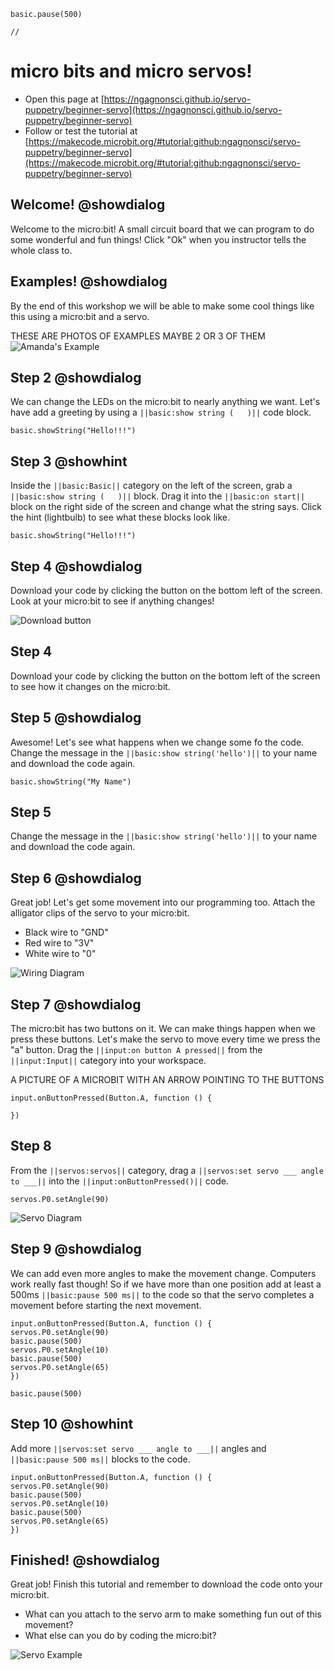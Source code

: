 ```blockconfig.global
basic.pause(500)
```

```template
//
```

# micro bits and micro servos!
* Open this page at [https://ngagnonsci.github.io/servo-puppetry/beginner-servo](https://ngagnonsci.github.io/servo-puppetry/beginner-servo)
* Follow or test the tutorial at [https://makecode.microbit.org/#tutorial:github:ngagnonsci/servo-puppetry/beginner-servo](https://makecode.microbit.org/#tutorial:github:ngagnonsci/servo-puppetry/beginner-servo)

## Welcome! @showdialog
Welcome to the micro:bit! A small circuit board that we can program to do some wonderful and fun things!
Click "Ok" when you instructor tells the whole class to.

## Examples! @showdialog
By the end of this workshop we will be able to make some cool things like this using a micro:bit and a servo.

THESE ARE PHOTOS OF EXAMPLES 
MAYBE 2 OR 3 OF THEM
![Amanda's Example](https://ngagnonsci.github.io/servo-puppetry/images/Amanda-servo-arm-example.gif)

## Step 2 @showdialog
We can change the LEDs on the micro:bit to nearly anything we want. Let's have add a greeting by using a ``||basic:show string (   )||`` code block.
```blocks
basic.showString("Hello!!!")
```

## Step 3 @showhint
Inside the ``||basic:Basic||`` category on the left of the screen, grab a ``||basic:show string (   )||`` block. Drag it into the ``||basic:on start||`` block on the right side of the screen and change what the string says. Click the hint (lightbulb) to see what these blocks look like.
```blocks
basic.showString("Hello!!!")
```

## Step 4 @showdialog
Download your code by clicking the button on the bottom left of the screen. Look at your micro:bit to see if anything changes!

![Download button](https://ngagnonsci.github.io/servo-puppetry/images/download-button.png)

## Step 4
Download your code by clicking the button on the bottom left of the screen to see how it changes on the micro:bit.

## Step 5 @showdialog
Awesome! Let's see what happens when we change some fo the code. 
Change the message in the ``||basic:show string('hello')||`` to your name and download the code again.
```blocks
basic.showString("My Name")
```

## Step 5
Change the message in the ``||basic:show string('hello')||`` to your name and download the code again.

## Step 6 @showdialog
Great job! Let's get some movement into our programming too. Attach the alligator clips of the servo to your micro:bit.

* Black wire to "GND" 
* Red wire to "3V"
* White wire to "0"

![Wiring Diagram](https://ngagnonsci.github.io/servo-puppetry/images/servo-wiring-example.jpg)

## Step 7 @showdialog
The micro:bit has two buttons on it. We can make things happen when we press these buttons. Let's make the servo to move every time we press the "a" button. Drag the ``||input:on button A pressed||`` from the ``||input:Input||`` category into your workspace.

A PICTURE OF A MICROBIT WITH AN ARROW POINTING TO THE BUTTONS

```blocks
input.onButtonPressed(Button.A, function () {
	
})
```

## Step 8 
From the ``||servos:servos||`` category, drag a ``||servos:set servo ___ angle to ___||`` into the ``||input:onButtonPressed()||`` code.
```blocks
servos.P0.setAngle(90)
```
![Servo Diagram](https://ngagnonsci.github.io/servo-puppetry/images/servo-pic_angle.jpg)

## Step 9 @showdialog
We can add even more angles to make the movement change. Computers work really fast though! So if we have more than one position add at least a 500ms ``||basic:pause 500 ms||`` to the code so that the servo completes a movement before starting the next movement.
```blocks
input.onButtonPressed(Button.A, function () {
servos.P0.setAngle(90)
basic.pause(500)
servos.P0.setAngle(10)
basic.pause(500)
servos.P0.setAngle(65)
})
```

```ghost
basic.pause(500)
```

## Step 10 @showhint
Add more ``||servos:set servo ___ angle to ___||`` angles and ``||basic:pause 500 ms||`` blocks to the code.

```blocks
input.onButtonPressed(Button.A, function () {
servos.P0.setAngle(90)
basic.pause(500)
servos.P0.setAngle(10)
basic.pause(500)
servos.P0.setAngle(65)
})
```

## Finished! @showdialog
Great job! Finish this tutorial and remember to download the code onto your micro:bit. 
* What can you attach to the servo arm to make something fun out of this movement?
* What else can you do by coding the micro:bit?

![Servo Example](https://ngagnonsci.github.io/servo-puppetry/images/servo-arm-example.gif)